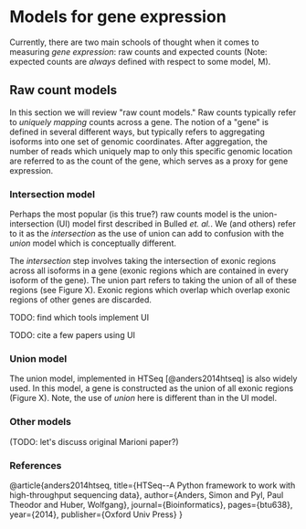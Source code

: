 # Models for gene expression

Currently, there are two main schools of thought when it comes to measuring
_gene expression_: raw counts and expected counts (Note: expected counts are
_always_ defined with respect to some model, M).

## Raw count models

In this section we will review "raw count models." Raw counts typically refer
to _uniquely mapping_ counts across a gene. The notion of a "gene" is
defined in several different ways, but typically refers to aggregating isoforms
into one set of genomic coordinates. After aggregation, the number of reads
which uniquely map to only this specific genomic location are referred to as
the count of the gene, which serves as a proxy for gene expression.


### Intersection model

Perhaps the most popular (is this true?) raw counts model is the
union-intersection (UI) model first described in Bulled _et. al._. We (and
others) refer to
it as the _intersection_ as the use of union can add to confusion with the
_union_ model which is conceptually different.

The _intersection_ step involves taking the intersection of exonic regions
across all isoforms in a gene (exonic regions which are contained in every
isoform of the gene). The union part refers to taking the union of all of these
regions (see Figure X). Exonic regions which overlap which overlap exonic
regions of other genes are discarded.

TODO: find which tools implement UI

TODO: cite a few papers using UI

### Union model

The union model, implemented in HTSeq [@anders2014htseq] is also widely used. In this
model, a gene is constructed as the union of all exonic regions (Figure X).
Note, the use of _union_ here is different than in the UI model.

### Other models

(TODO: let's discuss original Marioni paper?)

### References

@article{anders2014htseq,
  title={HTSeq--A Python framework to work with high-throughput sequencing data},
  author={Anders, Simon and Pyl, Paul Theodor and Huber, Wolfgang},
  journal={Bioinformatics},
  pages={btu638},
  year={2014},
  publisher={Oxford Univ Press}
}
